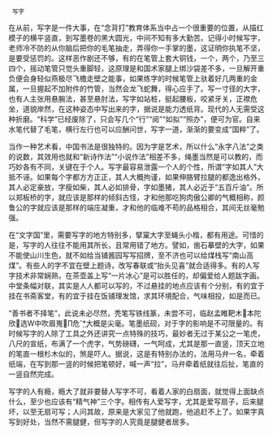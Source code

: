      写字 

   在从前，写字是一件大事，在“念背打”教育体系当中占一个很重要的位置，从描红模子的横平竖直，到写墨卷的黑大圆光，中间不知有多大勤苦。记得小时候写字，老师冷不防的从你脑后把你的毛笔抽走，弄得你一手掌的墨，这证明你执笔不坚，是要受惩罚的。这样恶作剧还不够，有的在笔管上套大铜钱，一个，两个，乃至三四个，摇动笔管只觉头重脚轻，这原理是和国术家腿上绑沙袋差不多，一旦解开重负便会身轻似燕极尽飞檐走壁之能事，如果练字的时候笔管上驮着好几两重的金属，一旦握起不加附件的竹管，当然会龙飞蛇舞，得心应手了。写一寸径的大字，也有人主张用悬腕法，甚至悬肘法，写字如站桩，挺起腰板，咬紧牙关，正襟危坐，道貌岸然，在这种姿态中写出来的字，据说是能力透纸背。现代的人无需受这种折磨。“科学”已经废除了，只会写几个“行”“阅”“如拟”“照办”，便可为官。自来水笔代替了毛笔，横行左行也可以应酬问世，写字一道，渐渐的要变成“国粹”了。 

   当作一种艺术看，中国书法是很独特的。因为字是艺术，所以什么“永字八法”之类的说数，其效用也就和“新诗作法”“小说作法”相差不多，绳墨当然是可以教的，而巧妙各有不同，关键在于个人。写字最容易泄露一个人的个性，所谓“字如其人”大抵不诬。如果每个字都方方正正，其人大概拘谨，如果伸胳臂拉腿的都逸出格外，其人必定豪放，字瘦如柴，其人必如排骨，字如墨猪，其人必近于“五百斤油”。所以郑板桥的字，就应该是那样的倾斜古怪，才和他那吃狗肉傲公卿的气概相称，颜鲁公的字就应该是那样的端庄凝重，才和他的临难不苟的品格相合，其间无丝毫勉强。 

   在“文字国”里，需要写字的地方特别多，擘窠大字至蝇头小楷，都有用途。可惜的是，写字的人往往不能用其所长，且常用错了地方。譬如，凿石摹壁的大字，如果不能使山川生色，就不如给当铺酱园写写招牌，至不济也可以给煤栈写“南山高煤”。有些人的字不宜在壁上题诗，改写春联或“抬头见喜”就合适得多。有的人写字技术非常娴熟，在茶壶盖上写“一片冰心”是可以胜任的，却偏爱给人题跋字画。中堂条幅对联，其实是人人都可以写的，不过悬挂的地点应该有个分别，有的宜于挂在书斋客堂，有的宜于挂在饭铺理发馆，求其环境配合，气味相投，如是而已。 

   “善书者不择笔”，此说未必尽然，秃笔写铁线篆，未尝不可，临赵孟睢靶木本陀欣选W中吹眉嵬∏危*大概是尖毫。笔墨纸砚，对于字的影响是不可限量的。有时候写字的人除了工具之外还讲究一点特殊的技巧，最妙者无过于某公之一笔虎，八尺的宣纸，布满了一个虎字，气势磅礴，一气呵成，尤其是那一直竖，顶天立地的笔直一根杉木似的，煞是吓人。据说，这是有特别办法的，法用马弁一名，牵着纸端，在写到那一竖的时候把笔顿好，喊一声“拉”，马弁牵着纸就往后扯，笔直的一竖自然完成。 

   写字的人有瘾，瘾大了就非要替人写字不可，看着人家的白扇面，就觉得上面缺点什么，至少也应该有“精气神”三个字。相传有人爱写字，尤其是爱写扇子，后来腿坏，以至无扇可写；人问其故，原来是大家见了他就跑，他追赶不上了。如果字真写到好处，当然不需腿健，但写字的人究竟是腿健者居多。 

